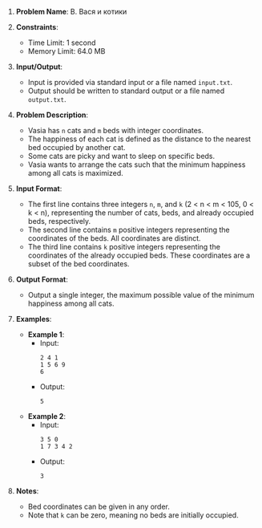 1. **Problem Name**: В. Вася и котики

2. **Constraints**:
   - Time Limit: 1 second
   - Memory Limit: 64.0 MB

3. **Input/Output**:
   - Input is provided via standard input or a file named `input.txt`.
   - Output should be written to standard output or a file named `output.txt`.

4. **Problem Description**:
   - Vasia has `n` cats and `m` beds with integer coordinates.
   - The happiness of each cat is defined as the distance to the nearest bed occupied by another cat.
   - Some cats are picky and want to sleep on specific beds.
   - Vasia wants to arrange the cats such that the minimum happiness among all cats is maximized.

5. **Input Format**:
   - The first line contains three integers `n`, `m`, and `k` (2 < n < m < 105, 0 < k < n), representing the number of cats, beds, and already occupied beds, respectively.
   - The second line contains `m` positive integers representing the coordinates of the beds. All coordinates are distinct.
   - The third line contains `k` positive integers representing the coordinates of the already occupied beds. These coordinates are a subset of the bed coordinates.

6. **Output Format**:
   - Output a single integer, the maximum possible value of the minimum happiness among all cats.

7. **Examples**:
   - **Example 1**:
     - Input:
       ```
       2 4 1
       1 5 6 9
       6
       ```
     - Output:
       ```
       5
       ```
   - **Example 2**:
     - Input:
       ```
       3 5 0
       1 7 3 4 2
       ```
     - Output:
       ```
       3
       ```

8. **Notes**:
   - Bed coordinates can be given in any order.
   - Note that `k` can be zero, meaning no beds are initially occupied.
